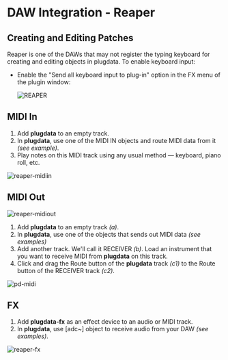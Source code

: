 # DAW Integration - Reaper

## Creating and Editing Patches
Reaper is one of the DAWs that may not register the typing keyboard for creating and editing objects in plugdata. To enable keyboard input:
- Enable the "Send all keyboard input to plug-in" option in the FX menu of the plugin window:

    ![REAPER](../images/reaper-screenie.png)

## MIDI In
1. Add **plugdata** to an empty track.
2. In **plugdata**, use one of the MIDI IN objects and route MIDI data from it *(see example)*.
3. Play notes on this MIDI track using any usual method — keyboard, piano roll, etc.

![reaper-midiin](../images/pd-midiin.png)

## MIDI Out

![reaper-midiout](../images/reaper-midiout.png)

1. Add **plugdata** to an empty track *(a)*. 
2. In **plugdata**, use one of the objects that sends out MIDI data *(see examples)*
3. Add another track. We'll call it RECEIVER *(b)*. Load an instrument that you want to receive MIDI from **plugdata** on this track.
4. Click and drag the Route button of the **plugdata** track *(c1)* to the Route button of the RECEIVER track *(c2)*.  

![pd-midi](../images/pd-midiout.png)

## FX
1. Add **plugdata-fx** as an effect device to an audio or MIDI track.
2. In **plugdata**, use [adc~] object to receive audio from your DAW *(see examples)*.  

![reaper-fx](../images/pd-fx.png)